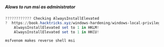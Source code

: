 ##### Alows to run msi as administrator
```powershell
???????????? Checking AlwaysInstallElevated
?  https://book.hacktricks.xyz/windows-hardening/windows-local-privilege-escalation#alwaysinstallelevated
    AlwaysInstallElevated set to 1 in HKLM!
    AlwaysInstallElevated set to 1 in HKCU! 

msfvenom makes reverse shell msi

```

